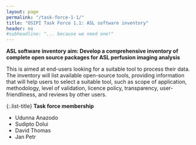 ```yaml
---
layout: page
permalink: "/task-force-1-1/"
title: "OSIPI Task Force 1.1: ASL software inventory"
header: no
#subheadline: "... because we need one!"
---
```



**ASL software inventory aim: Develop a comprehensive inventory of complete open source packages for ASL perfusion imaging analysis** 

This is aimed at end-users looking for a suitable tool to process their data. The inventory will list available open-source tools, providing information that will help users to select a suitable tool, such as scope of application, methodology, level of validation, licence policy, transparency, user-friendliness, and reviews by other users.

{:.list-title}
**Task force membership**

- Udunna Anazodo
- Sudipto Dolui
- David Thomas
- Jan Petr

